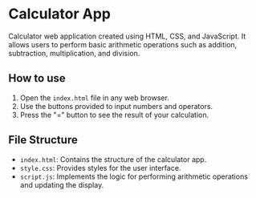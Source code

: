 # Calculator App
Calculator web application created using HTML, CSS, and JavaScript. It allows users to perform basic arithmetic operations such as addition, subtraction, multiplication, and division.
## How to use
1. Open the `index.html` file in any web browser.
2. Use the buttons provided to input numbers and operators.
3. Press the "=" button to see the result of your calculation.
## File Structure
- `index.html`: Contains the structure of the calculator app.
- `style.css`: Provides styles for the user interface.
- `script.js`: Implements the logic for performing arithmetic operations and updating the display.
